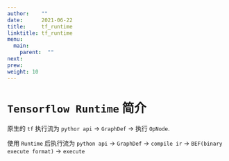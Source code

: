 ```yaml
---
author:    ""
date:      2021-06-22
title:     tf_runtime
linktitle: tf_runtime
menu:
  main:
    parent:  ""
next:
prew:
weight: 10
---
```


# `Tensorflow Runtime` 简介

原生的 `tf` 执行流为 `pythor api` -> `GraphDef` -> 执行 `OpNode`.

使用 `Runtime` 后执行流为 `python api` -> `GraphDef` -> `compile ir` -> `BEF(binary execute format)` -> `execute`
